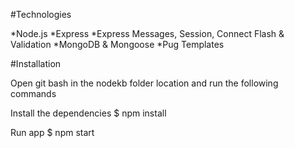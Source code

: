 #Technologies

*Node.js
*Express
*Express Messages, Session, Connect Flash & Validation
*MongoDB & Mongoose
*Pug Templates

#Installation

Open git bash in the nodekb folder location and run the following commands

Install the dependencies
$ npm install

Run app
$ npm start
